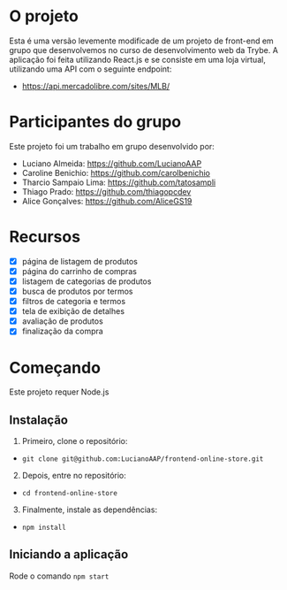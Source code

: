 # O projeto

Esta é uma versão levemente modificade de um projeto de front-end em grupo que desenvolvemos no curso de desenvolvimento web da Trybe. A aplicação foi feita utilizando React.js e se consiste em uma loja virtual, utilizando uma API com o seguinte endpoint:

- https://api.mercadolibre.com/sites/MLB/

# Participantes do grupo

Este projeto foi um trabalho em grupo desenvolvido por:

- Luciano Almeida: https://github.com/LucianoAAP
- Caroline Benichio: https://github.com/carolbenichio
- Tharcio Sampaio Lima: https://github.com/tatosampli
- Thiago Prado: https://github.com/thiagopcdev
- Alice Gonçalves: https://github.com/AliceGS19

# Recursos

- [x] página de listagem de produtos
- [x] página do carrinho de compras
- [x] listagem de categorias de produtos
- [x] busca de produtos por termos
- [x] filtros de categoria e termos
- [x] tela de exibição de detalhes
- [x] avaliação de produtos
- [x] finalização da compra

# Começando

Este projeto requer Node.js

## Instalação

1. Primeiro, clone o repositório:
- `git clone git@github.com:LucianoAAP/frontend-online-store.git`
2. Depois, entre no repositório:
- `cd frontend-online-store`
3. Finalmente, instale as dependências:
- `npm install`

## Iniciando a aplicação

Rode o comando `npm start`